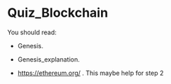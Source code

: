 # Quiz_Blockchain

You should read:

+ Genesis.

+ Genesis_explanation.

+ https://ethereum.org/ . This maybe help for step 2
